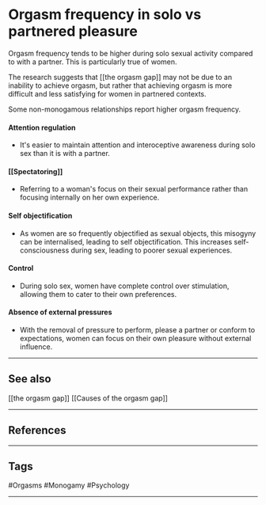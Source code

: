 # Orgasm frequency in solo vs partnered pleasure

Orgasm frequency tends to be higher during solo sexual activity compared to with a partner. This is particularly true of women.

The research suggests that [[the orgasm gap]] may not be due to an inability to achieve orgasm, but rather that achieving orgasm is more difficult and less satisfying for women in partnered contexts.

Some non-monogamous relationships report higher orgasm frequency.

#### Attention regulation
- It's easier to maintain attention and interoceptive awareness during solo sex than it is with a partner.

#### [[Spectatoring]]
- Referring to a woman's focus on their sexual performance rather than focusing internally on her own experience. 

#### Self objectification
- As women are so frequently objectified as sexual objects, this misogyny can be internalised, leading to self objectification. This increases self-consciousness during sex, leading to poorer sexual experiences.

#### Control
- During solo sex, women have complete control over stimulation, allowing them to cater to their own preferences. 

#### Absence of external pressures
- With the removal of pressure to perform, please a partner or conform to expectations, women can focus on their own pleasure without external influence.

---
## See also

[[the orgasm gap]]
[[Causes of the orgasm gap]]

---
## References

---
## Tags

#Orgasms #Monogamy #Psychology

---

